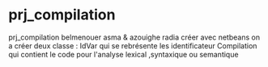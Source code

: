 # prj_compilation
prj_compilation
belmenouer asma & azouighe radia
créer avec netbeans
on a créer deux classe :
IdVar qui se rebrésente les identificateur
Compilation qui contient le code pour l'analyse lexical ,syntaxique ou semantique
